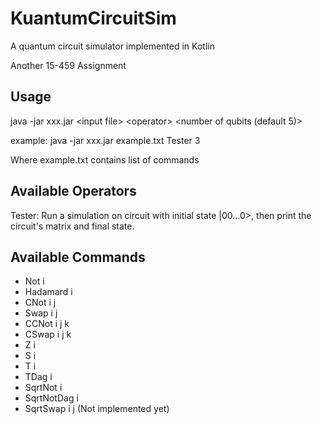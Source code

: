 # KuantumCircuitSim

A quantum circuit simulator implemented in Kotlin

Another 15-459 Assignment

## Usage

java -jar xxx.jar \<input file> \<operator> \<number of qubits (default 5)>

example: java -jar xxx.jar example.txt Tester 3

Where example.txt contains list of commands

## Available Operators

Tester: Run a simulation on circuit with initial state |00...0>, then print the circuit's matrix and final state.

## Available Commands

- Not i
- Hadamard i
- CNot i j
- Swap i j
- CCNot i j k
- CSwap i j k
- Z i
- S i
- T i
- TDag i
- SqrtNot i
- SqrtNotDag i
- SqrtSwap i j (Not implemented yet)

